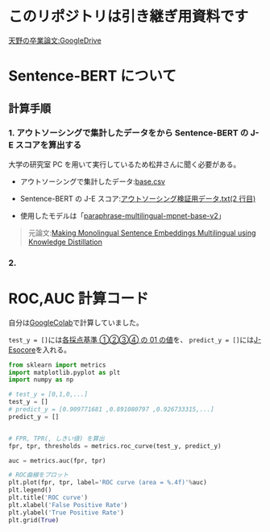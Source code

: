 # このリポジトリは引き継ぎ用資料です

[天野の卒業論文:GoogleDrive](https://drive.google.com/drive/folders/1LA1KtRjWnPh6JUiVz5q9mpHXj9EgHxzS?usp=sharing)

# Sentence-BERT について

## 計算手順

### 1. アウトソーシングで集計したデータをから Sentence-BERT の J-E スコアを算出する

大学の研究室 PC を用いて実行しているため松井さんに聞く必要がある。

- アウトソーシングで集計したデータ:[base.csv](https://github.com/yuyaamano23/Hand_over_materials_NLP_LAB/blob/main/sentencebert/data/base.csv)

- Sentence-BERT の J-E スコア:[アウトソーシング検証用データ.txt(2 行目)](https://github.com/yuyaamano23/Hand_over_materials_NLP_LAB/blob/main/sentencebert/%E3%82%A2%E3%82%A6%E3%83%88%E3%82%BD%E3%83%BC%E3%82%B7%E3%83%B3%E3%82%B0%E6%A4%9C%E8%A8%BC%E7%94%A8%E3%83%87%E3%83%BC%E3%82%BF.txt#L2)

- 使用したモデルは「[paraphrase-multilingual-mpnet-base-v2](https://www.sbert.net/docs/pretrained_models.html#:~:text=paraphrase%2D-,multilingual,-%2Dmpnet%2Dbase%2Dv2)」

> 元論文:[Making Monolingual Sentence Embeddings Multilingual using
> Knowledge Distillation](https://arxiv.org/pdf/2004.09813.pdf)

### 2.

# ROC,AUC 計算コード

自分は[GoogleColab](https://colab.research.google.com/)で計算していました。

`test_y = []`には[各採点基準 ①②③④ の 01 の値](https://github.com/yuyaamano23/Hand_over_materials_NLP_LAB/blob/main/sentencebert/%E3%82%A2%E3%82%A6%E3%83%88%E3%82%BD%E3%83%BC%E3%82%B7%E3%83%B3%E3%82%B0%E6%A4%9C%E8%A8%BC%E7%94%A8%E3%83%87%E3%83%BC%E3%82%BF.txt#L8)を、 `predict_y = []`には[J-Esocore](https://github.com/yuyaamano23/Hand_over_materials_NLP_LAB/blob/main/sentencebert/%E3%82%A2%E3%82%A6%E3%83%88%E3%82%BD%E3%83%BC%E3%82%B7%E3%83%B3%E3%82%B0%E6%A4%9C%E8%A8%BC%E7%94%A8%E3%83%87%E3%83%BC%E3%82%BF.txt#L2)を入れる。

```python
from sklearn import metrics
import matplotlib.pyplot as plt
import numpy as np

# test_y = [0,1,0,...]
test_y = []
# predict_y = [0.909771681 ,0.891080797 ,0.926733315,...]
predict_y = []


# FPR, TPR(, しきい値) を算出
fpr, tpr, thresholds = metrics.roc_curve(test_y, predict_y)

auc = metrics.auc(fpr, tpr)

# ROC曲線をプロット
plt.plot(fpr, tpr, label='ROC curve (area = %.4f)'%auc)
plt.legend()
plt.title('ROC curve')
plt.xlabel('False Positive Rate')
plt.ylabel('True Positive Rate')
plt.grid(True)
```
